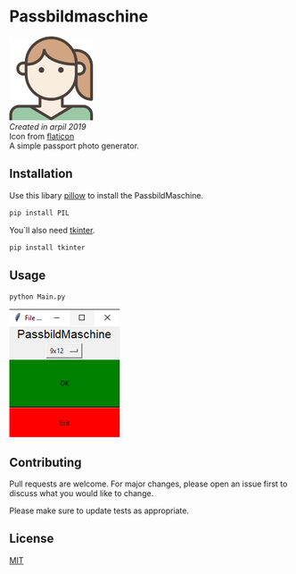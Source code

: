 # Passbildmaschine

<img src="https://github.com/Domepo/PassbildMaschine/blob/master/img/frau.png" alt="" width="150" height="150"><br>
*Created in arpil 2019*<br>
Icon from [flaticon](https://www.flaticon.com/de/autoren/becris)<br>
A simple passport photo generator.



## Installation

Use this libary [pillow](https://pillow.readthedocs.io/en/stable/) to install the PassbildMaschine.

```bash
pip install PIL
```
You`ll also need [tkinter](https://docs.python.org/3/library/tkinter.html).
```bash
pip install tkinter
```
## Usage

```python
python Main.py
```
![](https://github.com/Domepo/PassbildMaschine/blob/master/img/tkinter.PNG)
## Contributing
Pull requests are welcome. For major changes, please open an issue first to discuss what you would like to change.

Please make sure to update tests as appropriate.

## License
[MIT](https://choosealicense.com/licenses/mit/)

